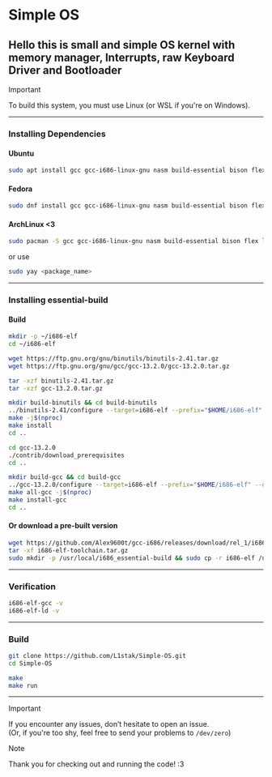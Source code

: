 # Simple OS


## Hello this is small and simple OS kernel with memory manager, Interrupts, raw Keyboard Driver and Bootloader

> [!IMPORTANT]
> To build this system, you must use Linux (or WSL if you're on Windows).
---
### **Installing Dependencies**

#### Ubuntu
```sh
sudo apt install gcc gcc-i686-linux-gnu nasm build-essential bison flex libgmp3-dev libmpc-dev libmpfr-dev texinfo qemu
```
#### Fedora
```sh
sudo dnf install gcc gcc-i686-linux-gnu nasm build-essential bison flex libgmp3-dev libmpc-dev libmpfr-dev texinfo qemu
```
#### ArchLinux <3
```sh
sudo pacman -S gcc gcc-i686-linux-gnu nasm build-essential bison flex libgmp3-dev libmpc-dev libmpfr-dev texinfo qemu
```
or use 
```sh
sudo yay <package_name>
```
---
### **Installing essential-build**

#### Build
```sh
mkdir -p ~/i686-elf
cd ~/i686-elf

wget https://ftp.gnu.org/gnu/binutils/binutils-2.41.tar.gz
wget https://ftp.gnu.org/gnu/gcc/gcc-13.2.0/gcc-13.2.0.tar.gz

tar -xzf binutils-2.41.tar.gz
tar -xzf gcc-13.2.0.tar.gz

mkdir build-binutils && cd build-binutils
../binutils-2.41/configure --target=i686-elf --prefix="$HOME/i686-elf" --with-sysroot --disable-nls --disable-werror
make -j$(nproc)
make install
cd ..

cd gcc-13.2.0
./contrib/download_prerequisites
cd ..

mkdir build-gcc && cd build-gcc
../gcc-13.2.0/configure --target=i686-elf --prefix="$HOME/i686-elf" --disable-nls --enable-languages=c --without-headers
make all-gcc -j$(nproc)
make install-gcc
cd ..
```

#### Or download a pre-built version

```sh
wget https://github.com/Alex9600t/gcc-i686/releases/download/rel_1/i686-elf-toolchain.tar.gz
tar -xf i686-elf-toolchain.tar.gz
sudo mkdir -p /usr/local/i686_essential-build && sudo cp -r i686-elf /usr/local/i686_essential-build/ && export PATH="$PATH:/usr/local/i686_essential-build/i686-elf/bin" && echo 'export PATH="$PATH:/usr/local/i686_essential-build/i686-elf/bin"' >> ~/.zshrc ; echo 'export PATH="$PATH:/usr/local/i686_essential-build/i686-elf/bin"' >> ~/.bashrc
```
---
### **Verification**

```sh
i686-elf-gcc -v
i686-elf-ld -v
```
---
### Build

```sh
git clone https://github.com/L1stak/Simple-OS.git
cd Simple-OS

make
make run
```
---
> [!IMPORTANT]
> If you encounter any issues, don’t hesitate to open an issue.  
> (Or, if you're too shy, feel free to send your problems to `/dev/zero`)


> [!NOTE]
> Thank you for checking out and running the code! :3
